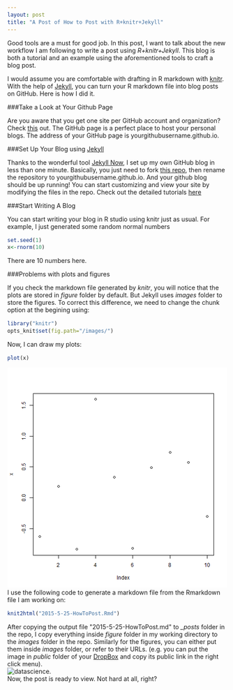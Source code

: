 ```yaml
---
layout: post
title: "A Post of How to Post with R+knitr+Jekyll"
---
```

Good tools are a must for good job. In this post, I want to talk about the new workflow I am following to write a post using *R+knitr+Jekyll*. This blog is both a tutorial and an example using the aforementioned tools to craft a blog post. 

I would assume you are comfortable with drafting in R markdown with [knitr](http://yihui.name/knitr/). With the help of [Jekyll](http://jekyllrb.com/), you can turn your R markdown file into blog posts on GitHub. Here is how I did it.

###Take a Look at Your Github Page

Are you aware that you get one site per GitHub account and organization? Check [this](https://pages.github.com/) out. The GitHub page is a perfect place to host your personal blogs. The address of your GitHub page is yourgithubusername.github.io.

###Set Up Your Blog using [Jekyll](http://jekyllrb.com/)

Thanks to the wonderful tool [Jekyll Now](https://github.com/barryclark/jekyll-now), I set up my own GitHub blog in less than one minute. Basically, you just need to fork [this repo](https://github.com/barryclark/jekyll-now), then rename the repository to yourgithubusername.github.io. And your github blog should be up running! You can start customizing and view your site by modifying the files in the repo.
Check out the detailed tutorials [here](https://github.com/barryclark/jekyll-now/blob/master/README.md)

###Start Writing A Blog

You can start writing your blog in R studio using knitr just as usual. For example, I just generated some random normal numbers

```r
set.seed(1)
x<-rnorm(10)
```
There are 10 numbers here.

###Problems with plots and figures

If you check the markdown file generated by *knitr*, you will notice that the plots are stored in  *figure* folder by default. But Jekyll uses *images* folder to store the figures. To correct this difference, we need to change the chunk option at the begining using:

```r
library("knitr")
opts_knit$set(fig.path="/images/")
```

Now, I can draw my plots:

```r
plot(x)
```

![plot of chunk unnamed-chunk-3](figure/unnamed-chunk-3-1.png) 
I use the following code to generate a markdown file from the Rmarkdown file I am working on:


```r
knit2html("2015-5-25-HowToPost.Rmd")
```

After copying the output file "2015-5-25-HowToPost.md" to *_posts* folder in the repo,
I copy everything inside *figure* folder in my working directory to the *images* folder in the repo. Similarly for the figures, you can either put them inside *images* folder, or refer to their URLs. (e.g. you can put the image in *public* folder of your [DropBox](https://www.dropbox.com/) and copy its public link in the right click menu).  
![datascience](https://dl.dropboxusercontent.com/u/24684859/github/datascience.jpg).   
Now, the post is ready to view. Not hard at all, right?





